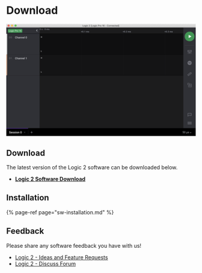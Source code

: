 # Download

![](../.gitbook/assets/screen-shot-2020-09-03-at-6.52.16-pm%20%286%29%20%282%29%20%285%29.png)

## Download

The latest version of the Logic 2 software can be downloaded below.

* [**Logic 2 Software Download**](https://ideas.saleae.com/f/changelog/)

## Installation

{% page-ref page="sw-installation.md" %}

## **Feedback**

Please share any software feedback you have with us!

* [Logic 2 - Ideas and Feature Requests](https://ideas.saleae.com/)
* [Logic 2 - Discuss Forum](https://discuss.saleae.com/)

